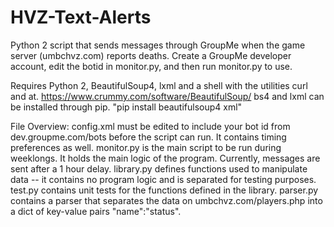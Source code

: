# HVZ-Text-Alerts
Python 2 script that sends messages through GroupMe when the game server (umbchvz.com) reports deaths. Create a GroupMe developer account, edit the botid in monitor.py, and then run monitor.py to use.


Requires Python 2, BeautifulSoup4, lxml and a shell with the utilities curl and at.
https://www.crummy.com/software/BeautifulSoup/
bs4 and lxml can be installed through pip.
"pip install beautifulsoup4 xml"

File Overview:
config.xml must be edited to include your bot id from dev.groupme.com/bots before the script can run. It contains timing preferences as well.
monitor.py is the main script to be run during weeklongs. It holds the main logic of the program. Currently, messages are sent after a 1 hour delay. 
library.py defines functions used to manipulate data -- it contains no program logic and is separated for testing purposes.
test.py contains unit tests for the functions defined in the library.
parser.py contains a parser that separates the data on umbchvz.com/players.php into a dict of key-value pairs "name":"status".
